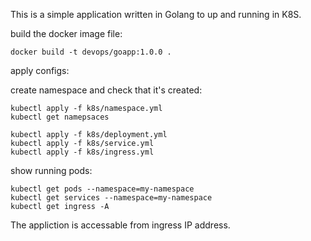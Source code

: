This is a simple application written in Golang to up and running in K8S.

build the docker image file:
```
docker build -t devops/goapp:1.0.0 .
```

apply configs:

create namespace and check that it's created:
```
kubectl apply -f k8s/namespace.yml
kubectl get namepsaces
```

```
kubectl apply -f k8s/deployment.yml
kubectl apply -f k8s/service.yml
kubectl apply -f k8s/ingress.yml
```

show running pods:
```
kubectl get pods --namespace=my-namespace
kubectl get services --namespace=my-namespace
kubectl get ingress -A
```

The appliction is accessable from ingress IP address.